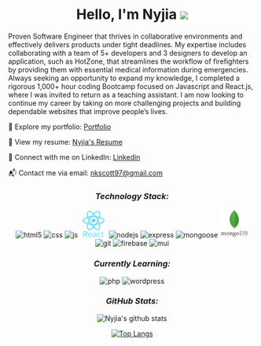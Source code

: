 <h1 align="center">Hello, I'm Nyjia 
<img src="https://sdk.bitmoji.com/render/panel/10211812-342603528_13-s1-v1.png?transparent=1&palette=1&scale=2" width="65"/>
</h1> 

<!--
**nks397/nks397** is a ✨ _special_ ✨ repository because its `README.md` (this file) appears on your GitHub profile.

Here are some ideas to get you started:

- 🔭 I’m currently working on ...
- 🌱 I’m currently learning ...
- 👯 I’m looking to collaborate on ...
- 🤔 I’m looking for help with ...
- 💬 Ask me about ...
- 📫 How to reach me: ...
- 😄 Pronouns: ...
- ⚡ Fun fact: ...
-->
<p>
Proven Software Engineer that thrives in collaborative environments and effectively delivers products under tight deadlines. My expertise includes collaborating with a team of 5+ developers and 3 designers to develop an application, such as HotZone, that streamlines the workflow of firefighters by providing them with essential medical information during emergencies. Always seeking an opportunity to expand my knowledge, I completed a rigorous 1,000+ hour coding Bootcamp focused on Javascript and React.js, where I was invited to return as a teaching assistant. I am now looking to continue my career by taking on more challenging projects and building dependable websites that improve people’s lives.
</p>

<p>
  
  🧭 Explore my portfolio: [Portfolio](https://www.nyjiascott.com/)
</p>
 
<p>
  
📝 View my resume: [Nyjia's Resume](https://github.com/nks397/nks397/files/11853619/Nyjia.s_Resume.1.pdf)
</p>

<p>
  
  💬 Connect with me on LinkedIn: [Linkedin](https://www.linkedin.com/in/nyjia-scott/)
</p>

<p>
  
  📬 Contact me via email: [nkscott97@gmail.com](mailto:nkscott97@gmail.com)
</p>

*<h3 align="center">Technology Stack:</h3>*

<div align="center">
<img title="HTML5" src="https://cdn.worldvectorlogo.com/logos/html-1.svg" alt="html5" width="50" />
<img title="CSS" src="https://cdn.worldvectorlogo.com/logos/css-3.svg" alt="css" width="50" />
<img title="JavaScript" src="https://cdn.worldvectorlogo.com/logos/logo-javascript.svg" alt="js" width="56" />
<img title="React.js" src="https://raw.githubusercontent.com/devicons/devicon/master/icons/react/react-original-wordmark.svg" alt="reactjs" width="55" />
<img title="Node.js" src="https://cdn.worldvectorlogo.com/logos/nodejs-1.svg" alt="nodejs" width="90" />
<img title="Express.js" src="https://www.svgrepo.com/show/330398/express.svg" alt="express" width="60" />
<img title="Mongoose.js" src="https://img.icons8.com/?size=512&id=gKfcEStXI1Hm&format=png" alt="mongoose" width="70" />
<img title="MongoDB" src="https://raw.githubusercontent.com/devicons/devicon/master/icons/mongodb/mongodb-original-wordmark.svg" alt="mongodb" width="58" />
<img title="Git" src="https://cdn.worldvectorlogo.com/logos/git-icon.svg" alt="git" width="51" />
<img title="Firebase" src="https://cdn.worldvectorlogo.com/logos/firebase-1.svg" alt="firebase" width="40" />
<img title="Material UI" src="https://cdn.worldvectorlogo.com/logos/material-ui-1.svg" alt="mui" width="60" />
</div>

*<h3 align="center">Currently Learning:</h3>*
<div align="center">
<img title="PHP" src="https://cdn.worldvectorlogo.com/logos/php-1.svg" alt="php" width="80" />
<img title="WordPress" src="https://cdn.worldvectorlogo.com/logos/wordpress-icon-1.svg" alt="wordpress" width="50" />
</div>

*<h3 align="center">GitHub Stats:</h3>*

<div align="center">
  
![Nyjia's github stats](https://github-readme-stats.vercel.app/api?username=nks397&show_icons=true&theme=dark)

[![Top Langs](https://github-readme-stats.vercel.app/api/top-langs/?username=nks397&layout=compact)](https://github.com/nks397/github-readme-stats)

</div>
